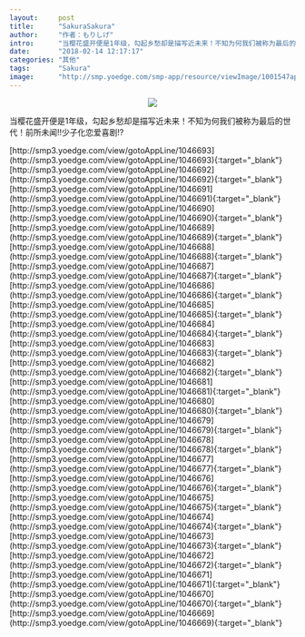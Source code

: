 ```yaml
---
layout:     post
title:      "SakuraSakura"
author:     "作者：もりしげ"
intro:      "当樱花盛开便是1年级，勾起乡愁却是描写近未来！不知为何我们被称为最后的世代！前所未闻!!少子化恋爱喜剧!?"
date:       "2018-02-14 12:17:17"
categories: "其他"
tags:       "Sakura"
image:      "http://smp.yoedge.com/smp-app/resource/viewImage/1001547appline.png"
---
```

<div style="text-align: center">
<p><img src="http://smp.yoedge.com/smp-app/resource/viewImage/1001547appline.png"/></p>
</div>
<p class="post-meta">
<span>当樱花盛开便是1年级，勾起乡愁却是描写近未来！不知为何我们被称为最后的世代！前所未闻!!少子化恋爱喜剧!?</span>
</p>
[http://smp3.yoedge.com/view/gotoAppLine/1046693](http://smp3.yoedge.com/view/gotoAppLine/1046693){:target="_blank"}
[http://smp3.yoedge.com/view/gotoAppLine/1046692](http://smp3.yoedge.com/view/gotoAppLine/1046692){:target="_blank"}
[http://smp3.yoedge.com/view/gotoAppLine/1046691](http://smp3.yoedge.com/view/gotoAppLine/1046691){:target="_blank"}
[http://smp3.yoedge.com/view/gotoAppLine/1046690](http://smp3.yoedge.com/view/gotoAppLine/1046690){:target="_blank"}
[http://smp3.yoedge.com/view/gotoAppLine/1046689](http://smp3.yoedge.com/view/gotoAppLine/1046689){:target="_blank"}
[http://smp3.yoedge.com/view/gotoAppLine/1046688](http://smp3.yoedge.com/view/gotoAppLine/1046688){:target="_blank"}
[http://smp3.yoedge.com/view/gotoAppLine/1046687](http://smp3.yoedge.com/view/gotoAppLine/1046687){:target="_blank"}
[http://smp3.yoedge.com/view/gotoAppLine/1046686](http://smp3.yoedge.com/view/gotoAppLine/1046686){:target="_blank"}
[http://smp3.yoedge.com/view/gotoAppLine/1046685](http://smp3.yoedge.com/view/gotoAppLine/1046685){:target="_blank"}
[http://smp3.yoedge.com/view/gotoAppLine/1046684](http://smp3.yoedge.com/view/gotoAppLine/1046684){:target="_blank"}
[http://smp3.yoedge.com/view/gotoAppLine/1046683](http://smp3.yoedge.com/view/gotoAppLine/1046683){:target="_blank"}
[http://smp3.yoedge.com/view/gotoAppLine/1046682](http://smp3.yoedge.com/view/gotoAppLine/1046682){:target="_blank"}
[http://smp3.yoedge.com/view/gotoAppLine/1046681](http://smp3.yoedge.com/view/gotoAppLine/1046681){:target="_blank"}
[http://smp3.yoedge.com/view/gotoAppLine/1046680](http://smp3.yoedge.com/view/gotoAppLine/1046680){:target="_blank"}
[http://smp3.yoedge.com/view/gotoAppLine/1046679](http://smp3.yoedge.com/view/gotoAppLine/1046679){:target="_blank"}
[http://smp3.yoedge.com/view/gotoAppLine/1046678](http://smp3.yoedge.com/view/gotoAppLine/1046678){:target="_blank"}
[http://smp3.yoedge.com/view/gotoAppLine/1046677](http://smp3.yoedge.com/view/gotoAppLine/1046677){:target="_blank"}
[http://smp3.yoedge.com/view/gotoAppLine/1046676](http://smp3.yoedge.com/view/gotoAppLine/1046676){:target="_blank"}
[http://smp3.yoedge.com/view/gotoAppLine/1046675](http://smp3.yoedge.com/view/gotoAppLine/1046675){:target="_blank"}
[http://smp3.yoedge.com/view/gotoAppLine/1046674](http://smp3.yoedge.com/view/gotoAppLine/1046674){:target="_blank"}
[http://smp3.yoedge.com/view/gotoAppLine/1046673](http://smp3.yoedge.com/view/gotoAppLine/1046673){:target="_blank"}
[http://smp3.yoedge.com/view/gotoAppLine/1046672](http://smp3.yoedge.com/view/gotoAppLine/1046672){:target="_blank"}
[http://smp3.yoedge.com/view/gotoAppLine/1046671](http://smp3.yoedge.com/view/gotoAppLine/1046671){:target="_blank"}
[http://smp3.yoedge.com/view/gotoAppLine/1046670](http://smp3.yoedge.com/view/gotoAppLine/1046670){:target="_blank"}
[http://smp3.yoedge.com/view/gotoAppLine/1046669](http://smp3.yoedge.com/view/gotoAppLine/1046669){:target="_blank"}



